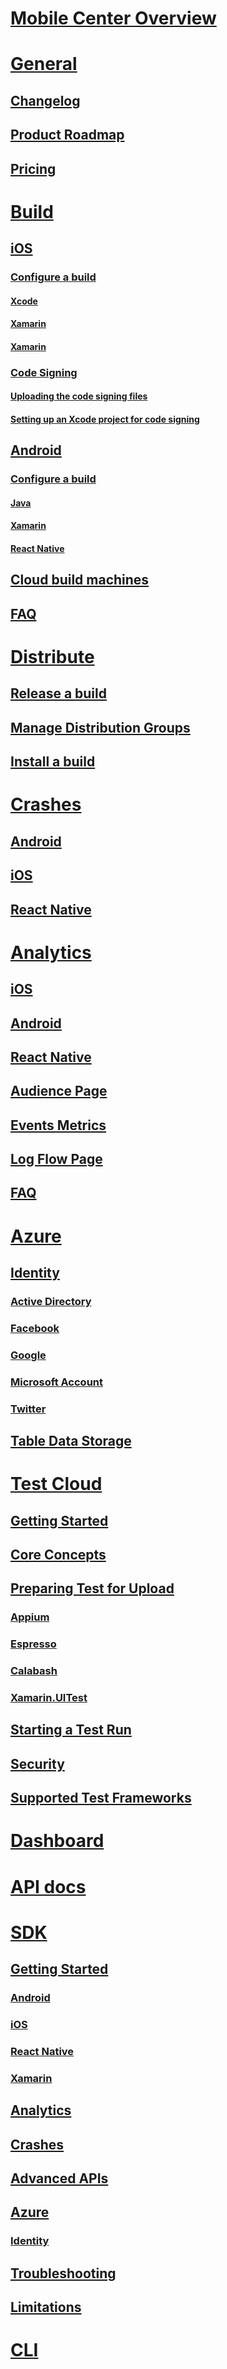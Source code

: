# [Mobile Center Overview](index.md)
# [General](general/index.md)
## [Changelog](general/changelog.md)
## [Product Roadmap](general/roadmap.md)
## [Pricing](general/pricing.md)

# [Build](build/index.md)
## [iOS](build/ios/index.md)
### [Configure a build](build/ios/first-build/index.md)
#### [Xcode](build/ios/first-build/xcode.md)
#### [Xamarin](build/ios/first-build/xamarin.md)
#### [Xamarin](build/ios/first-build/react-native.md)
### [Code Signing](build/ios/code-signing/index.md)
#### [Uploading the code signing files](build/ios/code-signing/uploading-files.md)
#### [Setting up an Xcode project for code signing](build/ios/code-signing/xcode-project.md)
## [Android](build/android/index.md)
### [Configure a build](build/android/first-build/index.md)
#### [Java](build/android/first-build/java.md)
#### [Xamarin](build/android/first-build/xamarin.md)
#### [React Native](build/android/first-build/react-native.md)
## [Cloud build machines](build/software.md)
## [FAQ](build/faq.md)

# [Distribute](distribution/index.md)
## [Release a build](distribution/uploading.md)
## [Manage Distribution Groups](distribution/groups.md)
## [Install a build](distribution/installation.md)

# [Crashes](crashes/index.md)
## [Android](crashes/android.md)
## [iOS](crashes/ios.md)
## [React Native](crashes/react-native.md)

# [Analytics](analytics/index.md)
## [iOS](analytics/ios.md)
## [Android](analytics/android.md)
## [React Native](analytics/react-native.md)
## [Audience Page](analytics/understand-audience.md)
## [Events Metrics](analytics/understand-events.md)
## [Log Flow Page](analytics/understand-log-flow.md)
## [FAQ](analytics/faq.md)

# [Azure](azure/index.md)
## [Identity](azure/identity/index.md)
### [Active Directory](azure/identity/azuread.md)
### [Facebook](azure/identity/facebook.md)
### [Google](azure/identity/google.md)
### [Microsoft Account](azure/identity/microsoft.md)
### [Twitter](azure/identity/twitter.md)
## [Table Data Storage](azure/tables/index.md)

# [Test Cloud](test-cloud/index.md)
## [Getting Started](test-cloud/getting-started.md)
## [Core Concepts](test-cloud/core-concepts.md)
## [Preparing Test for Upload](test-cloud/preparing-for-upload/index.md)
### [Appium](test-cloud/preparing-for-upload/appium.md)
### [Espresso](test-cloud/preparing-for-upload/espresso.md)
### [Calabash](test-cloud/preparing-for-upload/calabash.md)
### [Xamarin.UITest](test-cloud/preparing-for-upload/uitest.md)
## [Starting a Test Run](test-cloud/starting-a-test-run.md)
## [Security](test-cloud/security.md)
## [Supported Test Frameworks](test-cloud/supported-frameworks.md)

# [Dashboard](dashboard/index.md)

# [API docs](api-docs/index.md)

# [SDK](sdk/index.md)
## [Getting Started](sdk/getting-started/index.md)
### [Android](sdk/getting-started/android.md)
### [iOS](sdk/getting-started/ios.md)
### [React Native](sdk/getting-started/react-native.md)
### [Xamarin](sdk/getting-started/xamarin.md)
## [Analytics](sdk/analytics/index.md)
## [Crashes](sdk/crashes/index.md)
## [Advanced APIs](sdk/advanced-apis/index.md)
## [Azure](sdk/azure/index.md)
### [Identity](sdk/azure/identity/index.md)
## [Troubleshooting](sdk/troubleshooting.md)
## [Limitations](sdk/limitations.md)

# [CLI](cli/index.md)

